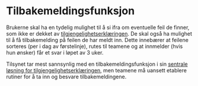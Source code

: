 # Tilbakemeldingsfunksjon

Brukerne skal ha en tydelig mulighet til å si ifra om eventuelle feil de finner, som ikke er dekket av [tilgjengelighetserklæringen](/hva-gjelder/tilgjengelighetserklæring.md). De skal også ha mulighet til å få tilbakemelding på feilen de har meldt inn. Dette innebærer at feilene sorteres (per i dag av førstelinje), rutes til teamene og at innmelder (hvis hun ønsker) får et svar i løpet av 3 uker.

Tilsynet tar mest sannsynlig med en tilbakemeldingsfunksjon i sin [sentrale løsning for tilgjengelighetserklæringen](https://www.uutilsynet.no/webdirektivet-wad/tilgjengelegheitserklaering/267), men teamene må uansett etablere rutiner for å ta inn og besvare tilbakemeldingene.
